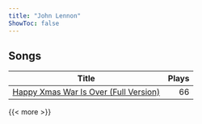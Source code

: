 ```yaml
---
title: "John Lennon"
ShowToc: false
---
```


## Songs
Title | Plays 
----- | -----: 
[Happy Xmas War Is Over (Full Version)](/songs/happy-xmas-war-is-over-full-version) | 66

{{< more >}}